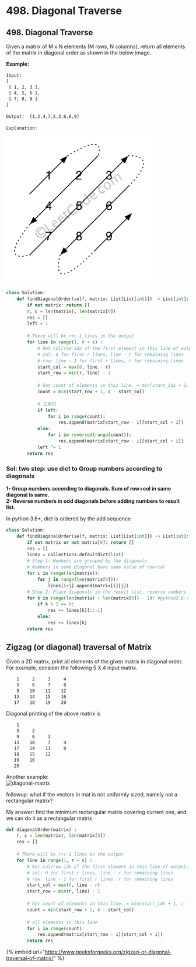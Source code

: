# 498. Diagonal Traverse

## 498. Diagonal Traverse

Given a matrix of M x N elements \(M rows, N columns\), return all elements of the matrix in diagonal order as shown in the below image.

**Example:**

```text
Input:
[
 [ 1, 2, 3 ],
 [ 4, 5, 6 ],
 [ 7, 8, 9 ]
]

Output:  [1,2,4,7,5,3,6,8,9]

Explanation:
```

![](../.gitbook/assets/image%20%2847%29.png)

```python
class Solution:
    def findDiagonalOrder(self, matrix: List[List[int]]) -> List[int]:
        if not matrix: return []
        r, c = len(matrix), len(matrix[0])
        res = []
        left = 1

        # There will be r+c-1 lines in the output 
        for line in range(1, r + c) : 
            # Get col/row idx of the first element in this line of output. 
            # col: 0 for first r lines, line - r for remaining lines 
            # row: line - 1 for first r lines, r for remaining lines 
            start_col = max(0, line - r) 
            start_row = min(r, line) - 1

            # Get count of elements in this line. = min(start_idx + 1, c - start_col)
            count = min(start_row + 1, c - start_col) 

            # 正反扫
            if left:	
                for i in range(count):
                    res.append(matrix[start_row - i][start_col + i]) 
            else:
                for i in reversed(range(count)):
                    res.append(matrix[start_row - i][start_col + i]) 
            left ^= 1
        return res
```

### Sol: two step: use dict to Group numbers according to diagonals

**1- Group numbers according to diagonals. Sum of row+col in same diagonal is same.   
2- Reverse numbers in odd diagonals before adding numbers to result list.**

In python 3.6+, dict is ordered by the add sequence

```python
class Solution:
    def findDiagonalOrder(self, matrix: List[List[int]]) -> List[int]:
        if not matrix or not matrix[0]: return []
        res = []
        lines = collections.defaultdict(list)
        # Step 1: Numbers are grouped by the diagonals.
        # Numbers in same diagonal have same value of row+col
        for i in range(len(matrix)):
            for j in range(len(matrix[0])):
                lines[i+j].append(matrix[i][j])
        # Step 2: Place diagonals in the result list, reverse numbers in odd diagonals.
        for k in range(len(matrix) + len(matrix[0]) - 1): #python3.6-: for k in sorted(lines.keys()):
            if k % 2 == 0:
                res += lines[k][::-1]
            else:
                res += lines[k]
        return res
```

## Zigzag \(or diagonal\) traversal of Matrix

Given a 2D matrix, print all elements of the given matrix in diagonal order. For example, consider the following 5 X 4 input matrix.

```text
    1     2     3     4
    5     6     7     8
    9    10    11    12
   13    14    15    16
   17    18    19    20
```

Diagonal printing of the above matrix is

```text
    1
    5     2
    9     6     3
   13    10     7     4
   17    14    11     8
   18    15    12
   19    16
   20
```

Another example:  
![diagonal-matrix](https://media.geeksforgeeks.org/wp-content/uploads/zigzag-1.png)

followup: what if the vectors in mat is not uniformly sized, namely not a rectangular matrix?

My answer: find the minimum rectangular matrix covering current one, and we can do it as a rectangular matrix

```python
def diagonalOrder(matrix) : 
	r, c = len(matrix), len(matrix[0])
	res = []
	
	# There will be r+c-1 lines in the output 
	for line in range(1, r + c) : 
		# Get col/row idx of the first element in this line of output. 
		# col: 0 for first r lines, line - r for remaining lines 
		# row: line - 1 for first r lines, r for remaining lines 
		start_col = max(0, line - r) 
		start_row = min(r, line) - 1
		
		# Get count of elements in this line. = min(start_idx + 1, c - start_col)
		count = min(start_row + 1, c - start_col) 
		
		# all elements in this line 
		for i in range(count):		 
			res.append(matrix[start_row - i][start_col + i]) 
		return res
```

{% embed url="https://www.geeksforgeeks.org/zigzag-or-diagonal-traversal-of-matrix/" %}




